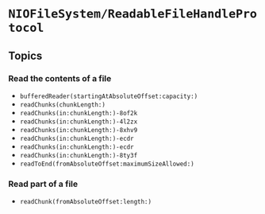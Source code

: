 # ``NIOFileSystem/ReadableFileHandleProtocol``

## Topics

### Read the contents of a file

- ``bufferedReader(startingAtAbsoluteOffset:capacity:)``
- ``readChunks(chunkLength:)``
- ``readChunks(in:chunkLength:)-8of2k``
- ``readChunks(in:chunkLength:)-4l2zx``
- ``readChunks(in:chunkLength:)-8xhv9``
- ``readChunks(in:chunkLength:)-ecdr``
- ``readChunks(in:chunkLength:)-ecdr``
- ``readChunks(in:chunkLength:)-8ty3f``
- ``readToEnd(fromAbsoluteOffset:maximumSizeAllowed:)``

### Read part of a file

- ``readChunk(fromAbsoluteOffset:length:)``
